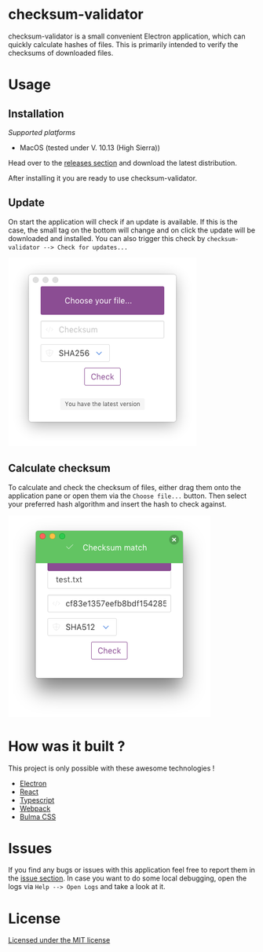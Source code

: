 #  checksum-validator

checksum-validator is a small convenient Electron application, which can quickly calculate hashes of files. This is primarily intended to verify the checksums of downloaded files. 


# Usage

## Installation

_Supported platforms_

* MacOS (tested under V. 10.13 (High Sierra)) 

Head over to the [releases section](https://github.com/alexanderwe/checksum-validator/releases) and download the latest distribution. 

After installing it you are ready to use checksum-validator.

## Update
On start the application will check if an update is available. If this is the case, the small tag on the bottom will change and on click the update will be downloaded and installed. You can also trigger this check by `checksum-validator --> Check for updates...`


![img1](https://github.com/alexanderwe/checksum-validator/blob/master/.github/img/img1.png)



## Calculate checksum

To calculate and check the checksum of files, either drag them onto the application pane or open them via the `Choose file...` button. Then select your preferred hash algorithm and insert the hash to check against. 

![img2](https://github.com/alexanderwe/checksum-validator/blob/master/.github/img/img2.png)

# How was it built ?

This project is only possible with these awesome technologies !

* [Electron](https://github.com/electron/electron)
* [React](https://github.com/facebook/react)
* [Typescript](https://github.com/Microsoft/TypeScript)
* [Webpack](https://github.com/webpack/webpack)
* [Bulma CSS](https://bulma.io)


# Issues

If you find any bugs or issues with this application feel free to report them in the [issue section](https://github.com/alexanderwe/checksum-validator/issues).
In case you want to do some local debugging, open the logs via `Help --> Open Logs` and take a look at it.


# License

[Licensed under the MIT license](https://github.com/alexanderwe/checksum-validator/blob/master/LICENSE.md)
